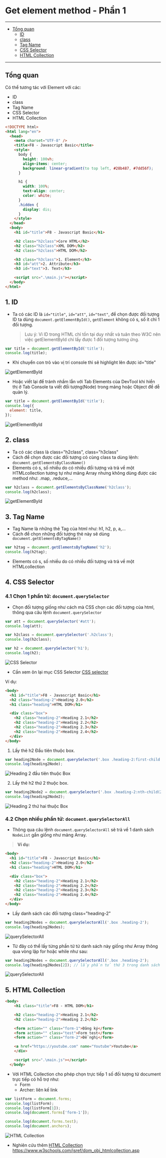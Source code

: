 # Get element method - Phần 1

---

- [Tổng quan](#tổng-quan)
  - [ID](#1-id)
  - [class](#2-class)
  - [Tag Name](#3-tag-name)
  - [CSS Selector](#4-css-selector)
  - [HTML Collection](#5-html-collection)

---

## Tổng quan

Có thể tương tác với Element với các:

- ID
- class
- Tag Name
- CSS Selector
- HTML Collection

```html
<!DOCTYPE html>
<html lang="en">
  <head>
    <meta charset="UTF-8" />
    <title>F8 - Javascript Basic</title>
    <style>
      body {
        height: 100vh;
        align-items: center;
        background: linear-gradient(to top left, #28b487, #7dd56f);
      }

      h1 {
        width: 100%;
        text-align: center;
        color: white;
      }
      .hidden {
        display: dis;
      }
    </style>
  </head>
  <body>
    <h1 id="title">F8 - Javascript Basic</h1>

    <h2 class="h2class">Core HTML</h2>
    <h2 class="h2class">XML DOM</h2>
    <h2 class="h2class">HTML DOM</h2>

    <h3 class="h3class">1. Element</h3>
    <h3 id="att">2. Attribute</h3>
    <h3 id="text">3. Text</h3>

    <script src=".\main.js"></script>
  </body>
</html>
```

## 1. ID

- Ta có các ID là `id="title"`, `id="att"`, `id="text"`, để chọn được đối tượng ID ta dùng `document.getElementById()`, `getElement` không có s, số ít chỉ 1 đối tượng.
  > Lưu ý: Vì ID trong HTML chỉ tồn tại duy nhất và tuân theo W3C nên việc getElementById chỉ lấy được 1 đối tượng tương ứng.

```js
var title = document.getElementById('title');
console.log(title);
```

- Khi chuyển con trỏ vào vị trí console thì sẽ highlight lên được id="title"

![getElementById](./images/001.png 'getElementById')

- Hoặc viết lại để tránh nhầm lẫn với Tab Elements của DevTool khi hiển thị ở Tab Console ta viết đối tượng(Node) trong mảng hoặc Object để dễ quản lý.

```js
var title = document.getElementById('title');
console.log({
  element: title,
});
```

![getElementById](./images/002.png 'getElementById')

## 2. class

- Ta có các class là class="h2class", class="h3class"
- Cách để chọn được các đối tượng có cùng class ta dùng lệnh:
  `document.getElementsByClassName()`
- Elements có s, số nhiều do có nhiều đối tượng và trả về một HTMLcollection tương tự như mảng Array nhưng không dùng được các method như: .map, .reduce,...

```js
var h2class = document.getElementsByClassName('h2class');
console.log(h2class);
```

![getElementById](./images/003.png 'getElementById')

## 3. Tag Name

- Tag Name là những thẻ Tag của html như: h1, h2, p, a,...
- Cách để chọn những đối tượng thẻ này sẽ dùng ` document.getElementsByTagName()`

```js
var h2tag = document.getElementsByTagName('h2');
console.log(h2tag);
```

- Elements có s, số nhiều do có nhiều đối tượng và trả về một HTMLcollection

## 4. CSS Selector

### 4.1 Chọn 1 phần tử: `document.querySelector`

- Chọn đối tượng giống như cách mà CSS chọn các đối tượng của html, thông qua câu lệnh `document.querySelector`

```js
var att = document.querySelector('#att');
console.log(att);

var h2class = document.querySelector('.h2class');
console.log(h2class);

var h2 = document.querySelector('h1');
console.log(h2);
```

![CSS Selector](./images/004.png 'CSS Selector')

- Cần xem ôn lại mục CSS Selector [CSS selector](./css-selector.md)

Ví dụ:

```html
<body>
  <h1 id="title">F8 - Javascript Basic</h1>
  <h2 class="heading-2">Heading 2.0</h2>
  <h1 class="heading">HTML DOM</h1>

  <div class="box">
    <h2 class="heading-2">Heading 2.1</h2>
    <h2 class="heading-2">Heading 2.2</h2>
    <h2 class="heading-2">Heading 2.3</h2>
    <h2 class="heading-2">Heading 2.4</h2>
  </div>
</body>
```

1. Lấy thẻ h2 Đầu tiên thuộc box.

```js
var heading2Node = document.querySelector('.box .heading-2:first-child');
console.log(heading2Node);
```

![Heading 2 đầu tiên thuộc Box](./images/005.png 'Heading 2 đầu tiên thuộc Box')

2. Lấy thẻ h2 thứ 2 thuộc box.

```js
var heading2Node2 = document.querySelector('.box .heading-2:nth-child(2)');
console.log(heading2Node2);
```

![Heading 2 thứ hai thuộc Box](./images/006.png 'Heading 2 thứ hai thuộc Box')

### 4.2 Chọn nhiều phần tử: `document.querySelectorAll`

- Thông qua câu lệnh `document.querySelectorAll` sẽ trả về 1 danh sách `NodeList` gần giống như mảng Array.

> **Ví dụ:**

```html
<body>
  <h1 id="title">F8 - Javascript Basic</h1>
  <h2 class="heading-2">Heading 2.0</h2>
  <h1 class="heading">HTML DOM</h1>

  <div class="box">
    <h2 class="heading-2">Heading 2.1</h2>
    <h2 class="heading-2">Heading 2.2</h2>
    <h2 class="heading-2">Heading 2.3</h2>
    <h2 class="heading-2">Heading 2.4</h2>
  </div>
</body>
```

- Lấy danh sách các đối tượng class="heading-2"

```js
var heading2Nodes = document.querySelectorAll('.box .heading-2');
console.log(heading2Nodes);
```

![querySelectorAll](./images/007.png 'querySelectorAll')

- Từ đây có thể lấy từng phần tử từ danh sách này giống như Array thông qua vòng lặp for hoặc while như sau:

```js
var heading2Nodes = document.querySelectorAll('.box .heading-2');
console.log(heading2Nodes[2]); // lấy phần tử thứ 3 trong danh sách
```

![querySelectorAll](./images/008.png 'querySelectorAll')

## 5. HTML Collection

```html
<body>
    <h1 class="title">F8 - HTML DOM</h1>

    <h2 class="heading-2">Heading 2.1</h2>
    <h2 class="heading-2">Heading 2.2</h2>

    <form action="" class="form-1">Đăng ký</form>
    <form action="" class="test">Form test</form>
    <form action="" class="form-2">Đề nghị</form>

    <a href="https://youtube.com" name="Youtube">Youtube</a>
    </div>

    <script src=".\main.js"></script>
  </body>
```

- Với HTML Collection cho phép chọn trực tiếp 1 số đối tượng từ document trực tiếp có hỗ trợ như:
  - Form
  - Archer: liên kế link

```js
var listForm = document.forms;
console.log(listForm);
console.log(listForm[1]);
console.log(document.forms['form-1']);

console.log(document.forms.test);
console.log(document.anchors);
```

![HTML Collection](./images/009.png 'HTML Collection')

- Nghiên cứu thêm [HTML Collection](https://www.w3schools.com/jsref/dom_obj_htmlcollection.asp) https://www.w3schools.com/jsref/dom_obj_htmlcollection.asp
